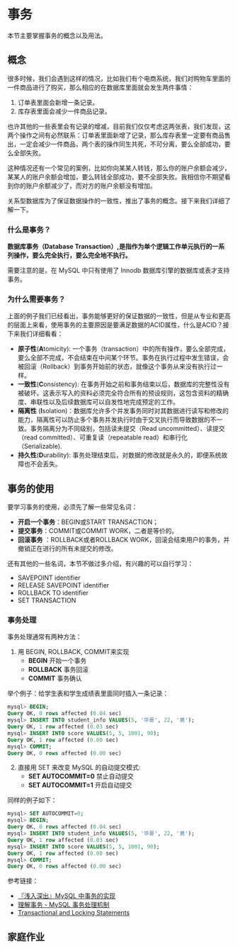 # 事务

本节主要掌握事务的概念以及用法。



## 概念

很多时候，我们会遇到这样的情况，比如我们有个电商系统，我们对购物车里面的一件商品进行了购买，那么相应的在数据库里面就会发生两件事情：

1. 订单表里面会新增一条记录。
2. 库存表里面会减少一件商品记录。

也许其他的一些表里会有记录的增减，目前我们仅仅考虑这两张表，我们发现，这两个操作之间有必然联系：订单表里面新增了记录，那么库存表里一定要有商品售出，一定会减少一件商品，两个表的操作同生共死，不可分离，要么全部成功，要么全部失败。

这种情况还有一个常见的案例，比如你向某某人转钱，那么你的账户余额会减少，某某人的账户余额会增加，要么转钱全部成功，要不全部失败。我相信你不期望看到你的账户余额减少了，而对方的账户余额没有增加。

关系型数据库为了保证数据操作的一致性，推出了事务的概念。接下来我们详细了解一下。

### 什么是事务？

**数据库事务（Database Transaction）,是指作为单个逻辑工作单元执行的一系列操作，要么完全执行，要么完全地不执行。**

需要注意的是，在 MySQL 中只有使用了 Innodb 数据库引擎的数据库或表才支持事务。

### 为什么需要事务？

上面的例子我们已经看出，事务能够更好的保证数据的一致性，但是从专业和更高的层面上来看，使用事务的主要原因是要满足数据的ACID属性，什么是ACID？接下来我们详细看看：

* **原子性**(**A**tomicity): 一个事务（transaction）中的所有操作，要么全部完成，要么全部不完成，不会结束在中间某个环节。事务在执行过程中发生错误，会被回滚（Rollback）到事务开始前的状态，就像这个事务从来没有执行过一样。
* **一致性**(**C**onsistency): 在事务开始之前和事务结束以后，数据库的完整性没有被破坏。这表示写入的资料必须完全符合所有的预设规则，这包含资料的精确度、串联性以及后续数据库可以自发性地完成预定的工作。
* **隔离性** (**I**solation)：数据库允许多个并发事务同时对其数据进行读写和修改的能力，隔离性可以防止多个事务并发执行时由于交叉执行而导致数据的不一致。事务隔离分为不同级别，包括读未提交（Read uncommitted）、读提交（read committed）、可重复读（repeatable read）和串行化（Serializable).
* **持久性**(**D**urability): 事务处理结束后，对数据的修改就是永久的，即便系统故障也不会丢失。



## 事务的使用

要学习事务的使用，必须先了解一些常见名词：

* **开启一个事务**：BEGIN或START TRANSACTION；
* **提交事务**：COMMIT或COMMIT WORK，二者是等价的。
* **回滚事务** ：ROLLBACK或者ROLLBACK WORK，回滚会结束用户的事务，并撤销正在进行的所有未提交的修改。

还有其他的一些名词，本节不做过多介绍，有兴趣的可以自行学习：

*  SAVEPOINT identifier
* RELEASE SAVEPOINT identifier
* ROLLBACK TO identifier
* SET TRANSACTION

### 事务处理

事务处理通常有两种方法：

1. 用 BEGIN, ROLLBACK, COMMIT来实现
   - **BEGIN** 开始一个事务
   - **ROLLBACK** 事务回滚
   - **COMMIT** 事务确认

举个例子：给学生表和学生成绩表里面同时插入一条记录：

```sql
mysql> BEGIN;
Query OK, 0 rows affected (0.04 sec)
mysql> INSERT INTO student_info VALUES(5, '华哥', 22, '男');
Query OK, 1 row affected (0.03 sec)
mysql> INSERT INTO score VALUES(5, 5, 1001, 90);
Query OK, 1 row affected (0.00 sec)
mysql> COMMIT;
Query OK, 0 rows affected (0.00 sec)
```

2. 直接用 SET 来改变 MySQL 的自动提交模式:
   * **SET AUTOCOMMIT=0** 禁止自动提交
   * **SET AUTOCOMMIT=1** 开启自动提交

同样的例子如下：

```sql
mysql> SET AUTOCOMMIT=0;
mysql> BEGIN;
Query OK, 0 rows affected (0.04 sec)
mysql> INSERT INTO student_info VALUES(5, '华哥', 22, '男');
Query OK, 1 row affected (0.03 sec)
mysql> INSERT INTO score VALUES(5, 5, 1001, 90);
Query OK, 1 row affected (0.00 sec)
mysql> COMMIT;
Query OK, 0 rows affected (0.00 sec)
```



参考链接：

* [『浅入深出』MySQL 中事务的实现](https://draveness.me/mysql-transaction)
* [理解事务 - MySQL 事务处理机制](https://www.jianshu.com/p/bcc614524024)
* [Transactional and Locking Statements](https://dev.mysql.com/doc/refman/5.6/en/sql-syntax-transactions.html)



## 家庭作业

